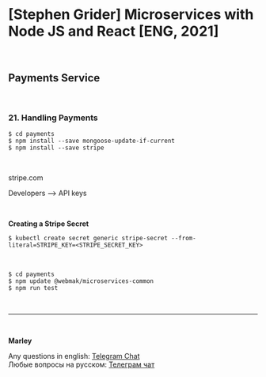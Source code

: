 # [Stephen Grider] Microservices with Node JS and React [ENG, 2021]

<br/>

## Payments Service

<br/>

### 21. Handling Payments

    $ cd payments
    $ npm install --save mongoose-update-if-current
    $ npm install --save stripe

<br/>

stripe.com

Developers --> API keys

<br/>

**Creating a Stripe Secret**

```
$ kubectl create secret generic stripe-secret --from-literal=STRIPE_KEY=<STRIPE_SECRET_KEY>
```

<br/>

    $ cd payments
    $ npm update @webmak/microservices-common
    $ npm run test

<br/>

---

<br/>

**Marley**

Any questions in english: <a href="https://jsdev.org/chat/">Telegram Chat</a>  
Любые вопросы на русском: <a href="https://jsdev.ru/chat/">Телеграм чат</a>
